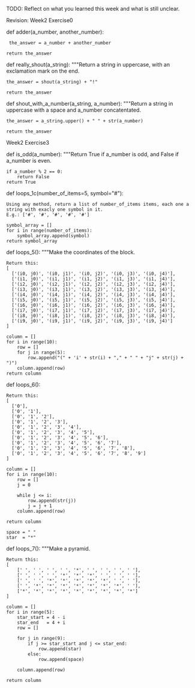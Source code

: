 TODO: Reflect on what you learned this week and what is still unclear.
 
 Revision: 
 Week2 Exercise0

def adder(a_number, another_number):

     the_answer = a_number + another_number

    return the_answer


def really_shout(a_string):
    """Return a string in uppercase, with an exclamation mark on the end.

    the_answer = shout(a_string) + "!"

    return the_answer


def shout_with_a_number(a_string, a_number):
    """Return a string in uppercase with a space and a_number concatentated.
   
    the_answer = a_string.upper() + " " + str(a_number)

    return the_answer

 Week2 Exercise3

def is_odd(a_number):
    """Return True if a_number is odd, and False if a_number is even.

    if a_number % 2 == 0:
        return False
    return True


def loops_1c(number_of_items=5, symbol="#"):

    Using any method, return a list of number_of_items items, each one a
    string with exacly one symbol in it.
    E.g.: ['#', '#', '#', '#', '#']

    symbol_array = []
    for i in range(number_of_items):
        symbol_array.append(symbol)
    return symbol_array


def loops_5():
    """Make the coordinates of the block.

    Return this:
    [
      ['(i0, j0)', '(i0, j1)', '(i0, j2)', '(i0, j3)', '(i0, j4)'],
      ['(i1, j0)', '(i1, j1)', '(i1, j2)', '(i1, j3)', '(i1, j4)'],
      ['(i2, j0)', '(i2, j1)', '(i2, j2)', '(i2, j3)', '(i2, j4)'],
      ['(i3, j0)', '(i3, j1)', '(i3, j2)', '(i3, j3)', '(i3, j4)'],
      ['(i4, j0)', '(i4, j1)', '(i4, j2)', '(i4, j3)', '(i4, j4)'],
      ['(i5, j0)', '(i5, j1)', '(i5, j2)', '(i5, j3)', '(i5, j4)'],
      ['(i6, j0)', '(i6, j1)', '(i6, j2)', '(i6, j3)', '(i6, j4)'],
      ['(i7, j0)', '(i7, j1)', '(i7, j2)', '(i7, j3)', '(i7, j4)'],
      ['(i8, j0)', '(i8, j1)', '(i8, j2)', '(i8, j3)', '(i8, j4)'],
      ['(i9, j0)', '(i9, j1)', '(i9, j2)', '(i9, j3)', '(i9, j4)']
    ]

    column = []
    for i in range(10): 
        row = []
        for j in range(5):
            row.append("(" + 'i' + str(i) + "," + " " + "j" + str(j) + ")")
        column.append(row) 
    return column


def loops_6():

    Return this:
    [
      ['0'],
      ['0', '1'],
      ['0', '1', '2'],
      ['0', '1', '2', '3'],
      ['0', '1', '2', '3', '4'],
      ['0', '1', '2', '3', '4', '5'],
      ['0', '1', '2', '3', '4', '5', '6'],
      ['0', '1', '2', '3', '4', '5', '6', '7'],
      ['0', '1', '2', '3', '4', '5', '6', '7', '8'],
      ['0', '1', '2', '3', '4', '5', '6', '7', '8', '9']
    ]

    column = []
    for i in range(10): 
        row = []
        j = 0

        while j <= i:
            row.append(str(j))
            j = j + 1
        column.append(row)
        
    return column

    space = " "
    star  = "*"

def loops_7():
    """Make a pyramid.

    Return this:
    [
        [' ', ' ', ' ', ' ', '*', ' ', ' ', ' ', ' '],
        [' ', ' ', ' ', '*', '*', '*', ' ', ' ', ' '],
        [' ', ' ', '*', '*', '*', '*', '*', ' ', ' '],
        [' ', '*', '*', '*', '*', '*', '*', '*', ' '],
        ['*', '*', '*', '*', '*', '*', '*', '*', '*']
    ]

    column = []
    for i in range(5): 
        star_start = 4 - i   
        star_end   = 4 + i 
        row = []

        for j in range(9):
            if j >= star_start and j <= star_end:
                row.append(star)
            else:
                row.append(space)

        column.append(row)

    return column
